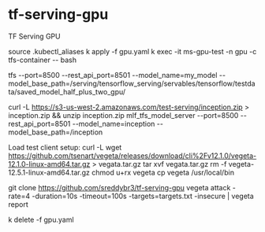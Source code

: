 # tf-serving-gpu
TF Serving GPU

source .kubectl_aliases
k apply -f gpu.yaml
k exec -it ms-gpu-test -n gpu -c tfs-container -- bash

tfs --port=8500 --rest_api_port=8501 --model_name=my_model --model_base_path=/serving/tensorflow_serving/servables/tensorflow/testdata/saved_model_half_plus_two_gpu/

curl -L https://s3-us-west-2.amazonaws.com/test-serving/inception.zip > inception.zip && unzip inception.zip
mlf_tfs_model_server --port=8500 --rest_api_port=8501 --model_name=inception --model_base_path=/inception

Load test client setup:
	curl -L wget https://github.com/tsenart/vegeta/releases/download/cli%2Fv12.1.0/vegeta-12.1.0-linux-amd64.tar.gz > vegata.tar.gz
tar xvf vegata.tar.gz
rm -f vegeta-12.5.1-linux-amd64.tar.gz
chmod u+rx vegeta
	cp vegeta /usr/local/bin
	
git clone https://github.com/sreddybr3/tf-serving-gpu
vegeta attack -rate=4 -duration=10s -timeout=100s -targets=targets.txt -insecure | vegeta report

k delete -f gpu.yaml
